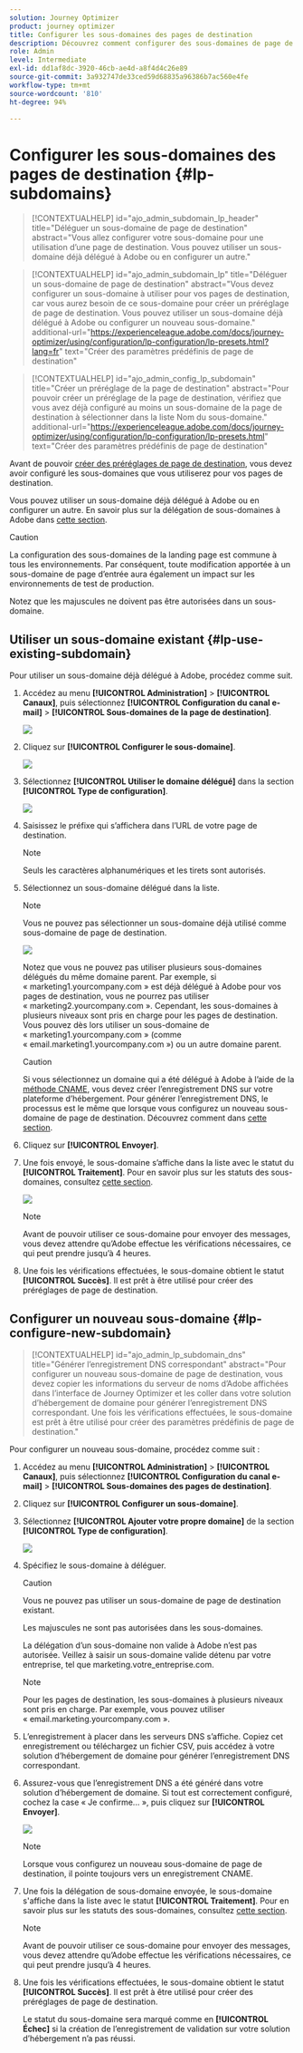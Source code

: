 ```yaml
---
solution: Journey Optimizer
product: journey optimizer
title: Configurer les sous-domaines des pages de destination
description: Découvrez comment configurer des sous-domaines de page de destination avec Journey Optimizer
role: Admin
level: Intermediate
exl-id: dd1af8dc-3920-46cb-ae4d-a8f4d4c26e89
source-git-commit: 3a932747de33ced59d68835a96386b7ac560e4fe
workflow-type: tm+mt
source-wordcount: '810'
ht-degree: 94%

---
```


# Configurer les sous-domaines des pages de destination {#lp-subdomains}

>[!CONTEXTUALHELP]
>id="ajo_admin_subdomain_lp_header"
>title="Déléguer un sous-domaine de page de destination"
>abstract="Vous allez configurer votre sous-domaine pour une utilisation d’une page de destination. Vous pouvez utiliser un sous-domaine déjà délégué à Adobe ou en configurer un autre."

>[!CONTEXTUALHELP]
>id="ajo_admin_subdomain_lp"
>title="Déléguer un sous-domaine de page de destination"
>abstract="Vous devez configurer un sous-domaine à utiliser pour vos pages de destination, car vous aurez besoin de ce sous-domaine pour créer un préréglage de page de destination. Vous pouvez utiliser un sous-domaine déjà délégué à Adobe ou configurer un nouveau sous-domaine."
>additional-url="https://experienceleague.adobe.com/docs/journey-optimizer/using/configuration/lp-configuration/lp-presets.html?lang=fr" text="Créer des paramètres prédéfinis de page de destination"

>[!CONTEXTUALHELP]
>id="ajo_admin_config_lp_subdomain"
>title="Créer un préréglage de la page de destination"
>abstract="Pour pouvoir créer un préréglage de la page de destination, vérifiez que vous avez déjà configuré au moins un sous-domaine de la page de destination à sélectionner dans la liste Nom du sous-domaine."
>additional-url="https://experienceleague.adobe.com/docs/journey-optimizer/using/configuration/lp-configuration/lp-presets.html" text="Créer des paramètres prédéfinis de page de destination"

Avant de pouvoir [créer des préréglages de page de destination](lp-presets.md), vous devez avoir configuré les sous-domaines que vous utiliserez pour vos pages de destination.

Vous pouvez utiliser un sous-domaine déjà délégué à Adobe ou en configurer un autre. En savoir plus sur la délégation de sous-domaines à Adobe dans [cette section](delegate-subdomain.md).

>[!CAUTION]
>
>La configuration des sous-domaines de la landing page est commune à tous les environnements. Par conséquent, toute modification apportée à un sous-domaine de page d’entrée aura également un impact sur les environnements de test de production.

Notez que les majuscules ne doivent pas être autorisées dans un sous-domaine.

## Utiliser un sous-domaine existant {#lp-use-existing-subdomain}

Pour utiliser un sous-domaine déjà délégué à Adobe, procédez comme suit.

1. Accédez au menu **[!UICONTROL Administration]** > **[!UICONTROL Canaux]**, puis sélectionnez **[!UICONTROL Configuration du canal e-mail]** > **[!UICONTROL Sous-domaines de la page de destination]**.

   ![](assets/lp_access-subdomains.png)

1. Cliquez sur **[!UICONTROL Configurer le sous-domaine]**.

   ![](assets/lp_set-up-subdomain.png)

1. Sélectionnez **[!UICONTROL Utiliser le domaine délégué]** dans la section **[!UICONTROL Type de configuration]**.

   ![](assets/lp_use-delegated-subdomain.png)

1. Saisissez le préfixe qui sʼaffichera dans lʼURL de votre page de destination.

   >[!NOTE]
   >
   >Seuls les caractères alphanumériques et les tirets sont autorisés.

1. Sélectionnez un sous-domaine délégué dans la liste.

   >[!NOTE]
   >
   >Vous ne pouvez pas sélectionner un sous-domaine déjà utilisé comme sous-domaine de page de destination.

   <!--Capital letters are not allowed in subdomains. TBC by PM-->

   ![](assets/lp_prefix-and-subdomain.png)

   Notez que vous ne pouvez pas utiliser plusieurs sous-domaines délégués du même domaine parent. Par exemple, si « marketing1.yourcompany.com » est déjà délégué à Adobe pour vos pages de destination, vous ne pourrez pas utiliser « marketing2.yourcompany.com ». Cependant, les sous-domaines à plusieurs niveaux sont pris en charge pour les pages de destination. Vous pouvez dès lors utiliser un sous-domaine de « marketing1.yourcompany.com » (comme « email.marketing1.yourcompany.com ») ou un autre domaine parent.

   >[!CAUTION]
   >
   >Si vous sélectionnez un domaine qui a été délégué à Adobe à l’aide de la [méthode CNAME](delegate-subdomain.md#cname-subdomain-delegation), vous devez créer l’enregistrement DNS sur votre plateforme d’hébergement. Pour générer l’enregistrement DNS, le processus est le même que lorsque vous configurez un nouveau sous-domaine de page de destination. Découvrez comment dans [cette section](#lp-configure-new-subdomain).

1. Cliquez sur **[!UICONTROL Envoyer]**.

1. Une fois envoyé, le sous-domaine s’affiche dans la liste avec le statut du **[!UICONTROL Traitement]**. Pour en savoir plus sur les statuts des sous-domaines, consultez [cette section](access-subdomains.md).<!--Same statuses?-->

   ![](assets/lp_subdomain-processing.png)

   >[!NOTE]
   >
   >Avant de pouvoir utiliser ce sous-domaine pour envoyer des messages, vous devez attendre qu’Adobe effectue les vérifications nécessaires, ce qui peut prendre jusqu’à 4 heures.<!--Learn more in [this section](delegate-subdomain.md#subdomain-validation).-->

1. Une fois les vérifications effectuées, le sous-domaine obtient le statut **[!UICONTROL Succès]**. Il est prêt à être utilisé pour créer des préréglages de page de destination.

## Configurer un nouveau sous-domaine {#lp-configure-new-subdomain}

>[!CONTEXTUALHELP]
>id="ajo_admin_lp_subdomain_dns"
>title="Générer l’enregistrement DNS correspondant"
>abstract="Pour configurer un nouveau sous-domaine de page de destination, vous devez copier les informations du serveur de noms d’Adobe affichées dans l’interface de Journey Optimizer et les coller dans votre solution d’hébergement de domaine pour générer l’enregistrement DNS correspondant. Une fois les vérifications effectuées, le sous-domaine est prêt à être utilisé pour créer des paramètres prédéfinis de page de destination."

Pour configurer un nouveau sous-domaine, procédez comme suit :

1. Accédez au menu **[!UICONTROL Administration]** > **[!UICONTROL Canaux]**, puis sélectionnez **[!UICONTROL Configuration du canal e-mail]** > **[!UICONTROL Sous-domaines des pages de destination]**.

1. Cliquez sur **[!UICONTROL Configurer un sous-domaine]**.

1. Sélectionnez **[!UICONTROL Ajouter votre propre domaine]** de la section **[!UICONTROL Type de configuration]**.

   ![](assets/lp_add-your-own-subdomain.png)

1. Spécifiez le sous-domaine à déléguer.

   >[!CAUTION]
   >
   >Vous ne pouvez pas utiliser un sous-domaine de page de destination existant.
   >
   >Les majuscules ne sont pas autorisées dans les sous-domaines.

   La délégation d’un sous-domaine non valide à Adobe n’est pas autorisée. Veillez à saisir un sous-domaine valide détenu par votre entreprise, tel que marketing.votre_entreprise.com.

   >[!NOTE]
   >
   >Pour les pages de destination, les sous-domaines à plusieurs niveaux sont pris en charge. Par exemple, vous pouvez utiliser « email.marketing.yourcompany.com ».

1. L’enregistrement à placer dans les serveurs DNS s’affiche. Copiez cet enregistrement ou téléchargez un fichier CSV, puis accédez à votre solution d’hébergement de domaine pour générer l’enregistrement DNS correspondant.

1. Assurez-vous que l’enregistrement DNS a été généré dans votre solution d’hébergement de domaine. Si tout est correctement configuré, cochez la case « Je confirme... », puis cliquez sur **[!UICONTROL Envoyer]**.

   ![](assets/lp_add-your-own-subdomain-confirm.png)

   >[!NOTE]
   >
   >Lorsque vous configurez un nouveau sous-domaine de page de destination, il pointe toujours vers un enregistrement CNAME.

1. Une fois la délégation de sous-domaine envoyée, le sous-domaine s&#39;affiche dans la liste avec le statut **[!UICONTROL Traitement]**. Pour en savoir plus sur les statuts des sous-domaines, consultez [cette section](access-subdomains.md).<!--Same statuses?-->

   >[!NOTE]
   >
   >Avant de pouvoir utiliser ce sous-domaine pour envoyer des messages, vous devez attendre qu’Adobe effectue les vérifications nécessaires, ce qui peut prendre jusqu’à 4 heures.<!--Learn more in [this section](#subdomain-validation).-->

1. Une fois les vérifications effectuées, le sous-domaine obtient le statut **[!UICONTROL Succès]**. Il est prêt à être utilisé pour créer des préréglages de page de destination.

   Le statut du sous-domaine sera marqué comme en **[!UICONTROL Échec]** si la création de lʼenregistrement de validation sur votre solution dʼhébergement nʼa pas réussi.
